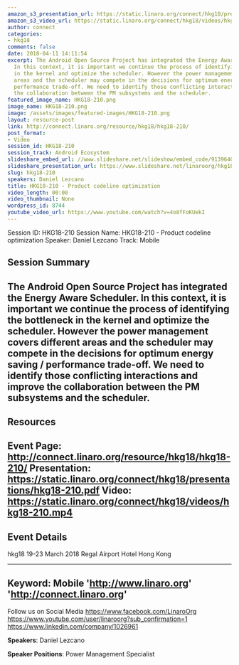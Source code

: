 ```yaml
---
amazon_s3_presentation_url: https://static.linaro.org/connect/hkg18/presentations/hkg18-210.pdf
amazon_s3_video_url: https://static.linaro.org/connect/hkg18/videos/hkg18-210.mp4
author: connect
categories:
- hkg18
comments: false
date: 2018-04-11 14:11:54
excerpt: The Android Open Source Project has integrated the Energy Aware Scheduler.
  In this context, it is important we continue the process of identifying the bottleneck
  in the kernel and optimize the scheduler. However the power management covers different
  areas and the scheduler may compete in the decisions for optimum energy saving /
  performance trade-off. We need to identify those conflicting interactions and improve
  the collaboration between the PM subsystems and the scheduler.
featured_image_name: HKG18-210.png
image_name: HKG18-210.png
image: /assets/images/featured-images/HKG18-210.png
layout: resource-post
link: http://connect.linaro.org/resource/hkg18/hkg18-210/
post_format:
- Video
session_id: HKG18-210
session_track: Android Ecosystem
slideshare_embed_url: //www.slideshare.net/slideshow/embed_code/91396402
slideshare_presentation_url: https://www.slideshare.net/linaroorg/hkg18210-product-codeline-optimization
slug: hkg18-210
speakers: Daniel Lezcano
title: HKG18-210 - Product codeline optimization
video_length: 00:00
video_thumbnail: None
wordpress_id: 8744
youtube_video_url: https://www.youtube.com/watch?v=4o8fFoKUekI
---
```


Session ID: HKG18-210
Session Name: HKG18-210 - Product codeline optimization
Speaker: Daniel Lezcano
Track: Mobile


## Session Summary
The Android Open Source Project has integrated the Energy Aware Scheduler. In this context, it is important we continue the process of identifying the bottleneck in the kernel and optimize the scheduler. However the power management covers different areas and the scheduler may compete in the decisions for optimum energy saving / performance trade-off. We need to identify those conflicting interactions and improve the collaboration between the PM subsystems and the scheduler.
---------------------------------------------------
## Resources
Event Page: http://connect.linaro.org/resource/hkg18/hkg18-210/
Presentation: https://static.linaro.org/connect/hkg18/presentations/hkg18-210.pdf
Video: https://static.linaro.org/connect/hkg18/videos/hkg18-210.mp4
 ---------------------------------------------------
## Event Details
hkg18
19-23 March 2018
Regal Airport Hotel Hong Kong

---------------------------------------------------
Keyword: Mobile
'http://www.linaro.org'
'http://connect.linaro.org'
---------------------------------------------------
Follow us on Social Media
https://www.facebook.com/LinaroOrg
https://www.youtube.com/user/linaroorg?sub_confirmation=1
https://www.linkedin.com/company/1026961

**Speakers**: Daniel Lezcano

**Speaker Positions**: Power Management Specialist
